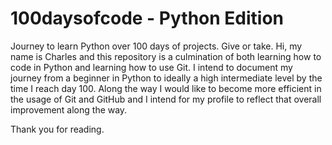 # 100daysofcode - Python Edition

Journey to learn Python over 100 days of projects. Give or take.
Hi, my name is Charles and this repository is a culmination of both
learning how to code in Python and learning how to use Git.
I intend to document my journey from a beginner in Python to ideally
a high intermediate level by the time I reach day 100. Along the way I would 
like to become more efficient in the usage of Git and GitHub and
I intend for my profile to reflect that overall improvement along the way.

Thank you for reading.
